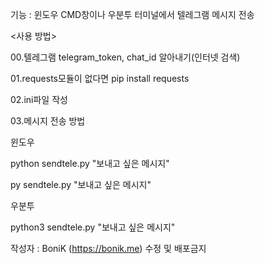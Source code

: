 기능 : 윈도우 CMD창이나 우분투 터미널에서 텔레그램 메시지 전송

<사용 방법>

00.텔레그램 telegram_token, chat_id 알아내기(인터넷 검색)

01.requests모듈이 없다면 pip install requests

02.ini파일 작성

03.메시지 전송 방법

   윈도우
   
   python sendtele.py "보내고 싶은 메시지"
   
   py sendtele.py "보내고 싶은 메시지"
   
   우분투
   
   python3 sendtele.py "보내고 싶은 메시지"   
   

작성자 : BoniK (https://bonik.me) 수정 및 배포금지
